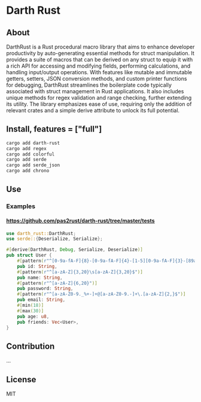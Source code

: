 # Darth Rust

## About
DarthRust is a Rust procedural macro library that aims to enhance developer productivity by auto-generating essential methods for struct manipulation. It provides a suite of macros that can be derived on any struct to equip it with a rich API for accessing and modifying fields, performing calculations, and handling input/output operations. With features like mutable and immutable getters, setters, JSON conversion methods, and custom printer functions for debugging, DarthRust streamlines the boilerplate code typically associated with struct management in Rust applications. It also includes unique methods for regex validation and range checking, further extending its utility. The library emphasizes ease of use, requiring only the addition of relevant crates and a simple derive attribute to unlock its full potential.

## Install, features = ["full"]
```bash
cargo add darth-rust
cargo add regex
cargo add colorful
cargo add serde
cargo add serde_json
cargo add chrono
```

## Use
### Examples
#### https://github.com/pas2rust/darth-rust/tree/master/tests
```rust
use darth_rust::DarthRust;
use serde::{Deserialize, Serialize};

#[derive(DarthRust, Debug, Serialize, Deserialize)]
pub struct User {
    #[pattern(r"^[0-9a-fA-F]{8}-[0-9a-fA-F]{4}-[1-5][0-9a-fA-F]{3}-[89abAB][0-9a-fA-F]{3}-[0-9a-fA-F]{12}$")]
    pub id: String,
    #[pattern(r"^[a-zA-Z]{3,20}\s[a-zA-Z]{3,20}$")]
    pub name: String,
    #[pattern(r"^[a-zA-Z]{6,20}")]
    pub password: String,
    #[pattern(r"^[a-zA-Z0-9._%+-]+@[a-zA-Z0-9.-]+\.[a-zA-Z]{2,}$")]
    pub email: String,
    #[min(18)]
    #[max(30)]
    pub age: u8,
    pub friends: Vec<User>,
}
```

## Contribution
...

## License
MIT